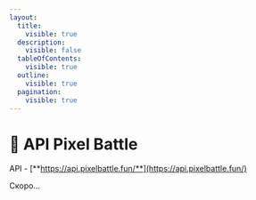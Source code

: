 ```yaml
---
layout:
  title:
    visible: true
  description:
    visible: false
  tableOfContents:
    visible: true
  outline:
    visible: true
  pagination:
    visible: true
---
```


# 📌 API Pixel Battle

API - [**https://api.pixelbattle.fun/**](https://api.pixelbattle.fun/)

Скоро...
